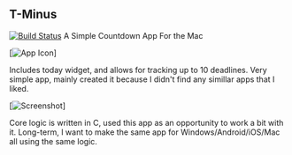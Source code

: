 ## T-Minus ##
[![Build Status](https://travis-ci.org/egosapien/T-Minus.svg?branch=master)](https://travis-ci.org/egosapien/T-Minus)
A Simple Countdown App For the Mac

[![App Icon](https://raw.githubusercontent.com/egosapien/T-Minus/blob/master/T-Minus/Assets.xcassets/AppIcon.appiconset/t-%20copy-1.png)]

Includes today widget, and allows for tracking up to 10 deadlines. Very simple app, mainly created it because I didn't find any simillar apps that I liked.

[![Screenshot](https://raw.githubusercontent.com/egosapien/T-Minus/blob/master/screenshot.png)]

Core logic is written in C, used this app as an opportunity to work a bit with it. Long-term, I want to make the same app for Windows/Android/iOS/Mac all using the same logic.
